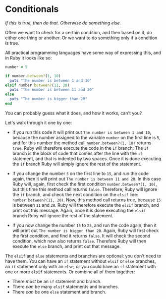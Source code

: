 # Conditionals

*If this is true, then do that. Otherwise do something else.*

Often we want to check for a certain condition, and then based on it, do
either one thing or another. Or we want to do something only if a condition is
true.

All practical programming languages have some way of expressing this, and in
Ruby it looks like so:

```ruby
number = 5

if number.between?(1, 10)
  puts "The number is between 1 and 10"
elsif number.between?(11, 20)
  puts "The number is between 11 and 20"
else
  puts "The number is bigger than 20"
end
```

You can probably guess what it does, and how it works, can't you?

Let's walk through it one by one:

* If you run this code it will print out `The number is between 1 and 10`,
  because the number assigned to the variable `number` on the first line is
  `5`, and for this number the method call `number.between?(1, 10)` returns
  `true`. Ruby will therefore execute the code in the `if` branch: The `if`
  branch is the block of code that comes after the line with the `if`
  statement, and that is indented by two spaces. Once it is done executing
  the `if` branch Ruby will simply ignore the rest of the statement.

* If you change the number `5` on the first line to `15`, and run the code
  again, then it will print out `The number is between 11 and 20`. In this
  case Ruby will, again, first check the first condition `number.between?(1,
  10)`, but this time this method call returns `false`. Therefore, Ruby will
  ignore the `if` branch, and check the next condition on the `elsif` line:
  `number.between?(11, 20)`. Now, this method call returns true, because `15` is
  between `11` and `20`. Ruby will therefore execute the `elsif` branch, and
  print out this message. Again, once it is done executing the `elsif` branch
  Ruby will ignore the rest of the statement.

* If you now change the number `15` to `25`, and run the code again, then it
  will print out `The number is bigger than 20`. Again, Ruby will first check
  the first condition, and find it returns `false`. It will check the second
  condition, which now also returns `false`. Therefore Ruby will then execute
  the `else` branch, and print out that message.

The `elsif` and `else` statements and branches are optional: you don't need to
have them. You can have an `if` statement without `elsif` or `else` branches,
an `if` statement only with an `else`, or you could have an `if` statement with
one or more `elsif` statements. Or combine all of them together:

* There *must* be an `if` statement and branch.
* There *can* be many `elsif` statements and branches.
* There *can* be one `else` statement and branch.


